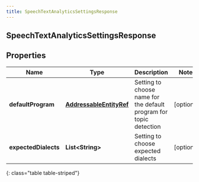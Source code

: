 ```yaml
---
title: SpeechTextAnalyticsSettingsResponse
---
```


## SpeechTextAnalyticsSettingsResponse

## Properties

| Name                 | Type                                                                     | Description                                                        | Notes      |
| -------------------- | ------------------------------------------------------------------------ | ------------------------------------------------------------------ | ---------- |
| **defaultProgram**   | <!----><!---->[**AddressableEntityRef**](AddressableEntityRef.md)<!----> | Setting to choose name for the default program for topic detection | [optional] |
| **expectedDialects** | <!----><!---->**List&lt;String&gt;**<!---->                              | Setting to choose expected dialects                                | [optional] |

{: class="table table-striped"}

